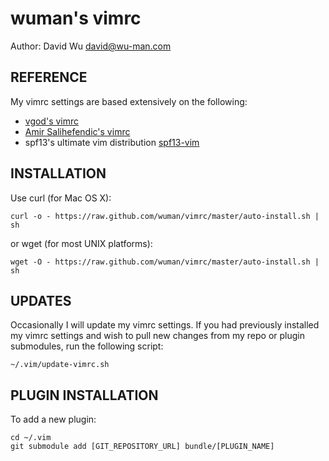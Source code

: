 wuman's vimrc
=============
Author: David Wu <david@wu-man.com>


REFERENCE
---------

My vimrc settings are based extensively on the following:

+ [vgod's vimrc](https://github.com/vgod/vimrc)
+ [Amir Salihefendic's vimrc](http://amix.dk/vim/vimrc.html)
+ spf13's ultimate vim distribution [spf13-vim](https://github.com/spf13/spf13-vim/blob/master/.vimrc)


INSTALLATION
------------

Use curl (for Mac OS X):

    curl -o - https://raw.github.com/wuman/vimrc/master/auto-install.sh | sh

or wget (for most UNIX platforms):

    wget -O - https://raw.github.com/wuman/vimrc/master/auto-install.sh | sh


UPDATES
-------

Occasionally I will update my vimrc settings. If you had previously installed my
vimrc settings and wish to pull new changes from my repo or plugin submodules,
run the following script:

    ~/.vim/update-vimrc.sh


PLUGIN INSTALLATION
-------------------

To add a new plugin:

    cd ~/.vim
    git submodule add [GIT_REPOSITORY_URL] bundle/[PLUGIN_NAME]

